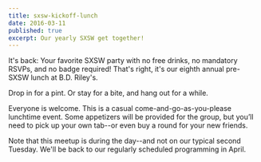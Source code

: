 ```yaml
---
title: sxsw-kickoff-lunch
date: 2016-03-11
published: true
excerpt: Our yearly SXSW get together!
---
```

It's back: Your favorite SXSW party with no free drinks, no mandatory RSVPs, and no badge required! That's right, it's our eighth annual pre-SXSW lunch at B.D. Riley's.  

Drop in for a pint. Or stay for a bite, and hang out for a while.

Everyone is welcome. This is a casual come-and-go-as-you-please lunchtime event. Some appetizers will be provided for the group, but you’ll need to pick up your own tab--or even buy a round for your new friends.

Note that this meetup is during the day--and not on our typical second Tuesday. We'll be back to our regularly scheduled programming in April.
